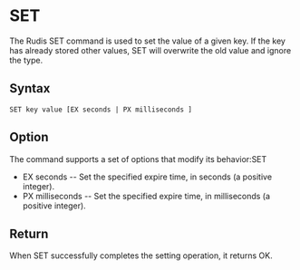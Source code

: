 # SET

The Rudis SET command is used to set the value of a given key. If the key has already stored other values, SET will overwrite the old value and ignore the type.

## Syntax

```
SET key value [EX seconds | PX milliseconds ]
```

## Option

The command supports a set of options that modify its behavior:SET

- EX seconds -- Set the specified expire time, in seconds (a positive integer).
- PX milliseconds -- Set the specified expire time, in milliseconds (a positive integer).

## Return

When SET successfully completes the setting operation, it returns OK.